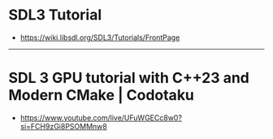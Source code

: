 # SDL3 Tutorial
- https://wiki.libsdl.org/SDL3/Tutorials/FrontPage

<hr />

# SDL 3 GPU tutorial with C++23 and Modern CMake | Codotaku
- https://www.youtube.com/live/UFuWGECc8w0?si=FCH9zGi8PSOMMnw8
